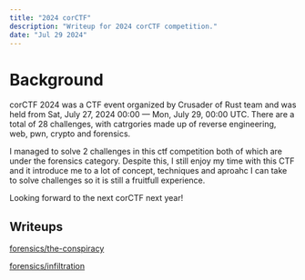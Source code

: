 ```yaml
---
title: "2024 corCTF"
description: "Writeup for 2024 corCTF competition."
date: "Jul 29 2024"
---
```


# Background

corCTF 2024 was a CTF event organized by Crusader of Rust team and was held from Sat, July 27, 2024 00:00 — Mon, July 29, 00:00 UTC. There are a total of 28 challenges, with catrgories made up of reverse engineering, web, pwn, crypto and forensics.

I managed to solve 2 challenges in this ctf competition both of which are under the forensics category. Despite this, I still enjoy my time with this CTF and it introduce me to a lot of concept, techniques and aproahc I can take to solve challenges so it is still a fruitfull experience.

Looking forward to the next corCTF next year!

## Writeups

[forensics/the-conspiracy](2024-corctf/the-conspiracy)

[forensics/infiltration](2024-corctf/infiltration)
